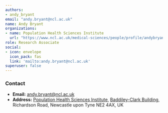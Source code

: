 ```yaml
---
authors:
- andy_bryant
email: "andy.bryant@ncl.ac.uk"
name: Andy Bryant
organizations:
- name: Population Health Sciences Institute
  url: "https://www.ncl.ac.uk/medical-sciences/people/profile/andybryant.html"
role: Research Associate
social:
- icon: envelope
  icon_pack: fas
  link: 'mailto:andy.bryant@ncl.ac.uk'
superuser: false
---
```


### Contact

- __Email:__ [andy.bryant@ncl.ac.uk](mailto:andy.bryant@ncl.ac.uk)
- __Address:__ [Population Health Sciences Institute](https://www.ncl.ac.uk/medical-sciences/research/institutes/health-sciences/), [Baddiley-Clark Building](https://www.ncl.ac.uk/tour/academic/baddiley-clark/), Richardson Road, Newcastle upon Tyne NE2 4AX, UK
